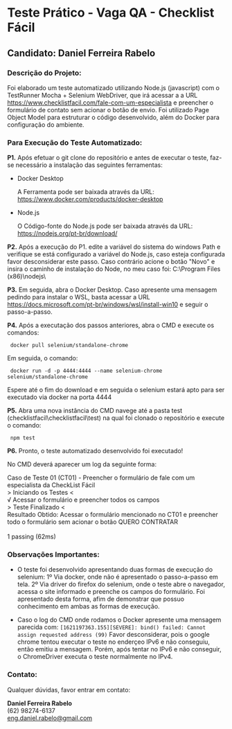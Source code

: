 <h1 align="left"><b> Teste Prático - Vaga QA - Checklist Fácil </b></h1>
<h2 align="left"> Candidato: Daniel Ferreira Rabelo </h2>

<h3 align="left"> Descrição do Projeto: </h3>

Foi elaborado um teste automatizado utilizando Node.js (javascript) com o TestRunner Mocha + Selenium WebDriver, que irá acessar a a URL https://www.checklistfacil.com/fale-com-um-especialista e preencher o formulário de contato sem acionar o botão de envio. Foi utilizado Page Object Model para estruturar o código desenvolvido, além do Docker para configuração do ambiente.

<h3 align="left"> Para Execução do Teste Automatizado: </h3>

<b>P1.</b> Após efetuar o git clone do repositório e antes de executar o teste, faz-se necessário a instalação das seguintes ferramentas:

* Docker Desktop

  A Ferramenta pode ser baixada através da URL: https://www.docker.com/products/docker-desktop

* Node.js

  O Código-fonte do Node.js pode ser baixada através da URL: https://nodejs.org/pt-br/download/
  
<b>P2.</b> Após a execução do P1. edite a variável do sistema do windows Path e verifique se está configurado a variável do Node.js, caso esteja configurada favor desconsiderar este passo. Caso contrário acione o botão "Novo" e insira o caminho de instalação do Node, no meu caso foi: C:\Program Files (x86)\nodejs\

<b>P3.</b> Em seguida, abra o Docker Desktop. Caso apresente uma mensagem pedindo para instalar o WSL, basta acessar a URL https://docs.microsoft.com/pt-br/windows/wsl/install-win10 e seguir o passo-a-passo.

<b>P4.</b> Após a executação dos passos anteriores, abra o CMD e execute os comandos:

<code> docker pull selenium/standalone-chrome </code>

Em seguida, o comando:

<code> docker run -d -p 4444:4444 --name selenium-chrome selenium/standalone-chrome </code>

Espere até o fim do download e em seguida o selenium estará apto para ser executado via docker na porta 4444

<b>P5.</b> Abra uma nova instância do CMD navege até a pasta test (checklistfacil\checklistfacil\test) na qual foi clonado o repositório e execute o comando:

<code> npm test </code>

<b>P6.</b> Pronto, o teste automatizado desenvolvido foi executado!

No CMD deverá aparecer um log da seguinte forma:


  Caso de Teste 01 (CT01) - Preencher o formulário de fale com um especialista da CheckList Fácil
<br/> > Iniciando os Testes <
<br/>  √ Acessar o formulário e preencher todos os campos
<br/> > Teste Finalizado <
<br/>Resultado Obtido: Acessar o formulário mencionado no CT01 e preencher todo o formulário sem acionar o botão QUERO CONTRATAR
<br/><br/>
  1 passing (62ms)
 
<h3 align="left"> Observações Importantes: </h3>

* O teste foi desenvolvido apresentando duas formas de execução do selenium: 1º Via docker, onde não é apresentado o passo-a-passo em tela. 2º Via driver do firefox do selenium, onde o teste abre o navegador, acessa o site informado e preenche os campos do formulário. Foi apresentado desta forma, afim de demonstrar que possuo conhecimento em ambas as formas de execução.

* Caso o log do CMD onde rodamos o Docker apresente uma mensagem parecida com:
<code>[1621197363.155][SEVERE]: bind() failed: Cannot assign requested address (99)</code>
Favor desconsiderar, pois o google chrome tentou executar o teste no enderçeo IPv6 e não conseguiu, então emitiu a mensagem. Porém, após tentar no IPv6 e não conseguir, o ChromeDriver executa o teste normalmente no IPv4.

<h3 align="left"> Contato: </h3>

Qualquer dúvidas, favor entrar em contato:

<b>Daniel Ferreira Rabelo</b><br/>
(62) 98274-6137<br/>
eng.daniel.rabelo@gmail.com
